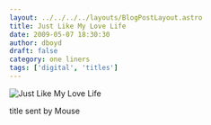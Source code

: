 ```yaml
---
layout: ../../../../layouts/BlogPostLayout.astro
title: Just Like My Love Life
date: 2009-05-07 18:30:30
author: dboyd
draft: false
category: one liners
tags: ['digital', 'titles']
---
```

<img
    srcset="https://img.selfiespirits.com/images/2009/05/craneWings_480.avif 480w"
    sizes="(max-width: 480px) 100vw"
    src="https://img.selfiespirits.com/images/2009/05/craneWings.jpg"
    alt="Just Like My Love Life"
/>

title sent by Mouse

